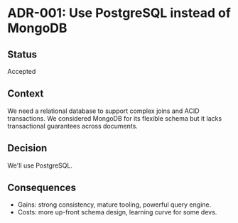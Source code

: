 
# ADR-001: Use PostgreSQL instead of MongoDB

## Status
Accepted

## Context
We need a relational database to support complex joins and ACID transactions. We considered MongoDB for its flexible schema but it lacks transactional guarantees across documents.

## Decision
We'll use PostgreSQL.

## Consequences
- Gains: strong consistency, mature tooling, powerful query engine.
- Costs: more up-front schema design, learning curve for some devs.
